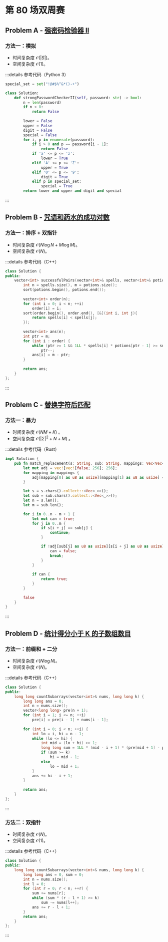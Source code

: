 # 第 80 场双周赛

## Problem A - [强密码检验器 II](https://leetcode.cn/problems/strong-password-checker-ii/)

### 方法一：模拟

- 时间复杂度 $\mathcal{O}(|S|)$。
- 空间复杂度 $\mathcal{O}(1)$。

:::details 参考代码（Python 3）

```python
special_set = set("!@#$%^&*()-+")

class Solution:
    def strongPasswordCheckerII(self, password: str) -> bool:
        n = len(password)
        if n < 8:
            return False
        
        lower = False
        upper = False
        digit = False
        special = False
        for i, p in enumerate(password):
            if i > 0 and p == password[i - 1]:
                return False
            if 'a' <= p <= 'z':
                lower = True
            elif 'A' <= p <= 'Z':
                upper = True
            elif '0' <= p <= '9':
                digit = True
            elif p in special_set:
                special = True
        return lower and upper and digit and special
```

:::

## Problem B - [咒语和药水的成功对数](https://leetcode.cn/problems/successful-pairs-of-spells-and-potions/)

### 方法一：排序 + 双指针

- 时间复杂度 $\mathcal{O}(N\log N + M\log M)$。
- 空间复杂度 $\mathcal{O}(N)$。

:::details 参考代码（C++）

```cpp
class Solution {
public:
    vector<int> successfulPairs(vector<int>& spells, vector<int>& potions, long long success) {
        int n = spells.size(), m = potions.size();
        sort(potions.begin(), potions.end());
        
        vector<int> order(n);
        for (int i = 0; i < n; ++i)
            order[i] = i;
        sort(order.begin(), order.end(), [&](int i, int j){
            return spells[i] < spells[j]; 
        });
        
        vector<int> ans(n);
        int ptr = m;
        for (int i : order) {
            while (ptr >= 1 && 1LL * spells[i] * potions[ptr - 1] >= success)
                ptr--;
            ans[i] = m - ptr;
        }
        
        return ans;
    }
};
```

:::

## Problem C - [替换字符后匹配](https://leetcode.cn/problems/match-substring-after-replacement/)

### 方法一：暴力

- 时间复杂度 $\mathcal{O}(NM+K)$ 。
- 空间复杂度 $\mathcal{O}(|\Sigma|^2 + N + M)$ 。

:::details 参考代码（Rust）

```rust
impl Solution {
    pub fn match_replacement(s: String, sub: String, mappings: Vec<Vec<char>>) -> bool {
        let mut adj = vec![vec![false; 256]; 256];
        for mapping in mappings {
            adj[mapping[0] as u8 as usize][mapping[1] as u8 as usize] = true;
        }

        let s = s.chars().collect::<Vec<_>>();
        let sub = sub.chars().collect::<Vec<_>>();
        let n = s.len();
        let m = sub.len();

        for i in 0..n - m + 1 {
            let mut can = true;
            for j in 0..m {
                if s[i + j] == sub[j] {
                    continue;
                }

                if !adj[sub[j] as u8 as usize][s[i + j] as u8 as usize] {
                    can = false;
                    break;
                }
            }
        
            if can {
                return true;
            }
        }
        
        false
    }
}
```

:::

## Problem D - [统计得分小于 K 的子数组数目](https://leetcode.cn/problems/count-subarrays-with-score-less-than-k/)

### 方法一：前缀和 + 二分

- 时间复杂度 $\mathcal{O}(N\log N)$。
- 空间复杂度 $\mathcal{O}(N)$。

:::details 参考代码（C++）

```cpp
class Solution {
public:
    long long countSubarrays(vector<int>& nums, long long k) {
        long long ans = 0;
        int n = nums.size();
        vector<long long> pre(n + 1);
        for (int i = 1; i <= n; ++i)
            pre[i] = pre[i - 1] + nums[i - 1];
        
        for (int i = 0; i < n; ++i) {
            int lo = i, hi = n - 1;
            while (lo <= hi) {
                int mid = (lo + hi) >> 1;
                long long sum = 1LL * (mid - i + 1) * (pre[mid + 1] - pre[i]);
                if (sum >= k)
                    hi = mid - 1;
                else
                    lo = mid + 1;
            }
            ans += hi - i + 1;
        }
        
        return ans;
    }
};
```

:::

### 方法二：双指针

- 时间复杂度 $\mathcal{O}(N)$。
- 空间复杂度 $\mathcal{O}(1)$。

:::details 参考代码（C++）

```cpp
class Solution {
public:
    long long countSubarrays(vector<int>& nums, long long k) {
        long long ans = 0, sum = 0;
        int n = nums.size();
        int l = 0;
        for (int r = 0; r < n; ++r) {
            sum += nums[r];
            while (sum * (r - l + 1) >= k)
                sum -= nums[l++];
            ans += r - l + 1;
        }
        return ans;
    }
};
```

:::
